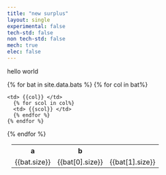 ```yaml
---
title: "new surplus"
layout: single
experimental: false
tech-std: false
non tech-std: false
mech: true
elec: false
---
```


hello world  

<table style = "margin-left:10px">
  <tr>
    <th> a </th>
    <th> b </th>
  </tr>
  {% for bat in site.data.bats %}
  <td> {{bat.size}}</td>
  <td> {{bat[0].size}}</td>
  <td> {{bat[1].size}}</td>
  <tr>
    {% for col in bat%}
    
    <td> {{col}} </td>
      {% for scol in col%}
      <td> {{scol}} </td>
      {% endfor %}
    {% endfor %}
  </tr>
  {% endfor %}
</table>

